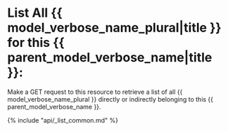 # List All {{ model_verbose_name_plural|title }} for this {{ parent_model_verbose_name|title }}:

Make a GET request to this resource to retrieve a list of all
{{ model_verbose_name_plural }} directly or indirectly belonging to this
{{ parent_model_verbose_name }}.

{% include "api/_list_common.md" %}
